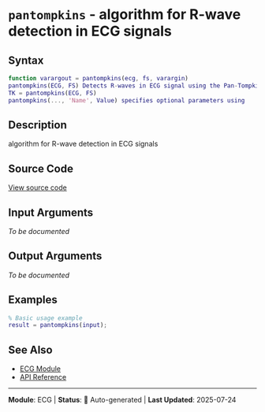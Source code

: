 # `pantompkins` - algorithm for R-wave detection in ECG signals

## Syntax

```matlab
function varargout = pantompkins(ecg, fs, varargin)
pantompkins(ECG, FS) Detects R-waves in ECG signal using the Pan-Tompkins
TK = pantompkins(ECG, FS)
pantompkins(..., 'Name', Value) specifies optional parameters using
```

## Description

algorithm for R-wave detection in ECG signals

## Source Code

[View source code](../../../src/ecg/pantompkins.m)

## Input Arguments

*To be documented*

## Output Arguments

*To be documented*

## Examples

```matlab
% Basic usage example
result = pantompkins(input);
```

## See Also

- [ECG Module](README.md)
- [API Reference](../README.md)

---

**Module**: ECG | **Status**: 🔄 Auto-generated | **Last Updated**: 2025-07-24
